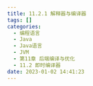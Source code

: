```yaml
---
title: 11.2.1 解释器与编译器
tags: []
categories:
  - 编程语言
  - Java
  - Java语言
  - JVM
  - 第11章 后端编译与优化
  - 11.2 即时编译器
date: 2023-01-02 14:41:23
---
```

